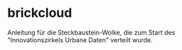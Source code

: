 # brickcloud

Anleitung für die Steckbaustein-Wolke, die zum Start des "Innovationszirkels Urbane Daten" verteilt wurde.
